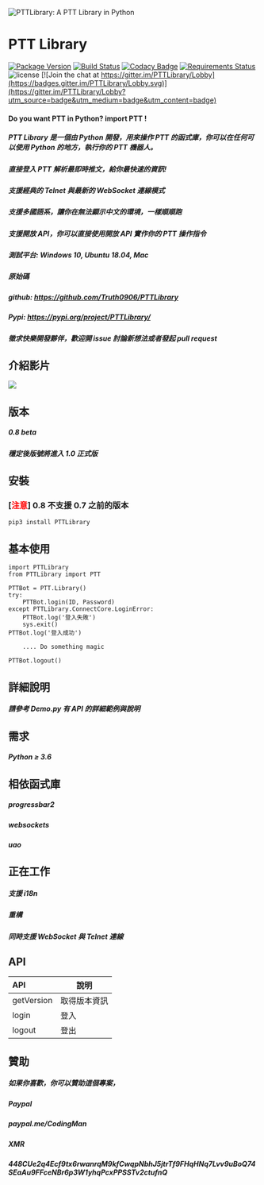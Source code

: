 ![PTTLibrary: A PTT Library in Python](https://i.imgur.com/B1kIMgR.png)
# PTT Library
[![Package Version](https://img.shields.io/pypi/v/PTTLibrary.svg)](https://pypi.python.org/pypi/PTTLibrary)
[![Build Status](https://travis-ci.org/Truth0906/PTTLibrary.svg?branch=master)](https://travis-ci.org/Truth0906/PTTLibrary)
[![Codacy Badge](https://api.codacy.com/project/badge/grade/8f2eee1a277d499f95dfd5ee46094fdf)](https://www.codacy.com/app/hunkim/TensorFlow-Tutorials)
[![Requirements Status](https://requires.io/github/Truth0906/PTTLibrary/requirements.svg?branch=master)](https://requires.io/github/Truth0906/PTTLibrary/requirements/?branch=master)
![license](https://img.shields.io/github/license/mashape/apistatus.svg)
[![Join the chat at https://gitter.im/PTTLibrary/Lobby](https://badges.gitter.im/PTTLibrary/Lobby.svg)](https://gitter.im/PTTLibrary/Lobby?utm_source=badge&utm_medium=badge&utm_content=badge)

#### Do you want PTT in Python? import PTT !

##### PTT Library 是一個由 Python 開發，用來操作 PTT 的函式庫，你可以在任何可以使用 Python 的地方，執行你的 PTT 機器人。
##### 直接登入 PTT 解析最即時推文，給你最快速的資訊!
##### 支援經典的 Telnet 與最新的 WebSocket 連線模式
##### 支援多國語系，讓你在無法顯示中文的環境，一樣順順跑
##### 支援開放 API，你可以直接使用開放 API 實作你的 PTT 操作指令
##### 測試平台: Windows 10, Ubuntu 18.04, Mac
##### 原始碼
##### github: https://github.com/Truth0906/PTTLibrary
##### Pypi: https://pypi.org/project/PTTLibrary/

##### 徵求快樂開發夥伴，歡迎開 issue 討論新想法或者發起 pull request

## 介紹影片

[![](http://img.youtube.com/vi/ng48ITuePlg/0.jpg)](http://www.youtube.com/watch?v=ng48ITuePlg "")

版本
-------------------
##### 0.8 beta
##### 穩定後版號將進入 1.0 正式版

安裝
-------------------
### [<font color="red">注意</font>] 0.8 不支援 0.7 之前的版本
```
pip3 install PTTLibrary
```

基本使用
-------------------
```
import PTTLibrary
from PTTLibrary import PTT

PTTBot = PTT.Library()
try:
    PTTBot.login(ID, Password)
except PTTLibrary.ConnectCore.LoginError:
    PTTBot.log('登入失敗')
    sys.exit()
PTTBot.log('登入成功')

    .... Do something magic

PTTBot.logout()
```

詳細說明
-------------------
##### 請參考 Demo.py 有 API 的詳細範例與說明

需求
-------------------
##### Python ≥ 3.6

相依函式庫
-------------------
##### progressbar2
##### websockets
##### uao

正在工作
-------------------
##### 支援 i18n
##### 重構
##### 同時支援 WebSocket 與 Telnet 連線

API
-------------------
| API  | 說明|
| :---------- | -----------|
| getVersion   | 取得版本資訊   |
| login   | 登入   |
| logout   | 登出   |

贊助
-------------------
##### 如果你喜歡，你可以贊助這個專案，
##### Paypal
##### paypal.me/CodingMan
##### XMR
##### 448CUe2q4Ecf9tx6rwanrqM9kfCwqpNbhJ5jtrTf9FHqHNq7Lvv9uBoQ74SEaAu9FFceNBr6p3W1yhqPcxPPSSTv2ctufnQ
